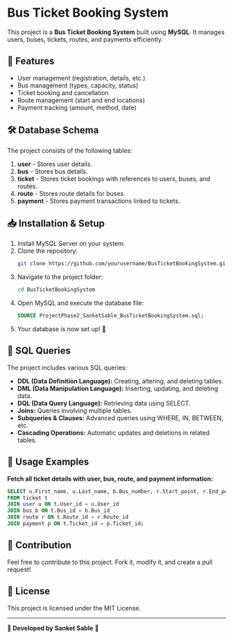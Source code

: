 # Bus Ticket Booking System

This project is a **Bus Ticket Booking System** built using **MySQL**. It manages users, buses, tickets, routes, and payments efficiently.

## 📌 Features
- User management (registration, details, etc.)
- Bus management (types, capacity, status)
- Ticket booking and cancellation
- Route management (start and end locations)
- Payment tracking (amount, method, date)

## 🛠️ Database Schema
The project consists of the following tables:
1. **user** - Stores user details.
2. **bus** - Stores bus details.
3. **ticket** - Stores ticket bookings with references to users, buses, and routes.
4. **route** - Stores route details for buses.
5. **payment** - Stores payment transactions linked to tickets.

## 📥 Installation & Setup
1. Install MySQL Server on your system.
2. Clone the repository:
   ```sh
   git clone https://github.com/yourusername/BusTicketBookingSystem.git
   ```
3. Navigate to the project folder:
   ```sh
   cd BusTicketBookingSystem
   ```
4. Open MySQL and execute the database file:
   ```sql
   SOURCE ProjectPhase2_SanketSable_BusTicketBookingSystem.sql;
   ```
5. Your database is now set up! 🎉

## 📜 SQL Queries
The project includes various SQL queries:
- **DDL (Data Definition Language):** Creating, altering, and deleting tables.
- **DML (Data Manipulation Language):** Inserting, updating, and deleting data.
- **DQL (Data Query Language):** Retrieving data using SELECT.
- **Joins:** Queries involving multiple tables.
- **Subqueries & Clauses:** Advanced queries using WHERE, IN, BETWEEN, etc.
- **Cascading Operations:** Automatic updates and deletions in related tables.

## 🚀 Usage Examples
**Fetch all ticket details with user, bus, route, and payment information:**
```sql
SELECT u.First_name, u.Last_name, b.Bus_number, r.Start_point, r.End_point, t.Seat_no, p.Amount, p.Payment_method
FROM ticket t
JOIN user u ON t.User_id = u.User_id
JOIN bus b ON t.Bus_id = b.Bus_id
JOIN route r ON t.Route_id = r.Route_id
JOIN payment p ON t.Ticket_id = p.Ticket_id;
```

## 📌 Contribution
Feel free to contribute to this project. Fork it, modify it, and create a pull request!

## 📄 License
This project is licensed under the MIT License.

---

**👤 Developed by Sanket Sable** 🚀

